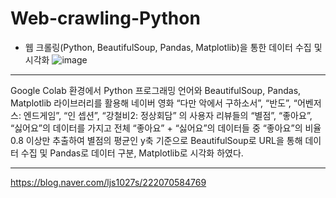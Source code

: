 # Web-crawling-Python

* 웹 크롤링(Python, BeautifulSoup, Pandas, Matplotlib)을 통한 데이터 수집 및 시각화
![image](https://user-images.githubusercontent.com/59761622/134150581-8da94500-ca4f-485e-9fc3-4116c4ca9e08.png)
***
Google Colab 환경에서 Python 프로그래밍 언어와 BeautifulSoup, Pandas, Matplotlib 라이브러리를 활용해 네이버 영화 “다만 악에서 구하소서”, “반도”, “어벤저스: 엔드게임”, “인
셉션”, “강철비2: 정상회담” 의 사용자 리뷰들의 “별점”, “좋아요”, “싫어요”의 데이터를 가지고 전체 “좋아요” + “싫어요”의 데이터들 중 “좋아요”의 비율 0.8 이상만 추출하여 별점의 평균인 y축 기준으로 BeautifulSoup로 URL을 통해 데이터 수집 및 Pandas로 데이터 구분, Matplotlib로 시각화 하였다.
***
https://blog.naver.com/ljs1027s/222070584769
